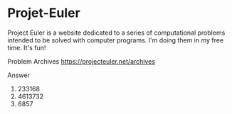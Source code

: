 # Projet-Euler
Project Euler is a website dedicated to a series of computational problems intended to be solved with computer programs. I'm doing them in my free time. It's fun! 



Problem Archives  https://projecteuler.net/archives


Answer
1. 233168
2. 4613732
3. 6857
